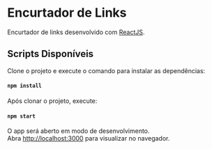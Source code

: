 # Encurtador de Links

Encurtador de links desenvolvido com [ReactJS](https://pt-br.reactjs.org/).

## Scripts Disponíveis

Clone o projeto e execute o comando para instalar as dependências:

#### `npm install`

Após clonar o projeto, execute:

#### `npm start`

O app será aberto em modo de desenvolvimento.\
Abra [http://localhost:3000](http://localhost:3000) para visualizar no navegador.